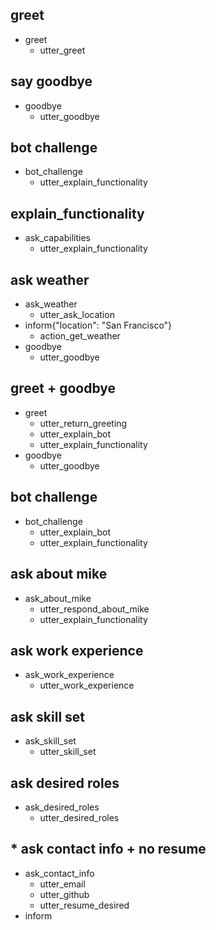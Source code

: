 ## greet
* greet
  - utter_greet

## say goodbye
* goodbye
  - utter_goodbye

## bot challenge
* bot_challenge
  - utter_explain_functionality
  
## explain_functionality
  * ask_capabilities
    - utter_explain_functionality

## ask weather
  * ask_weather
    - utter_ask_location
  * inform{"location": "San Francisco"}
    - action_get_weather
  * goodbye
    - utter_goodbye
    
## greet + goodbye
  * greet
    - utter_return_greeting
    - utter_explain_bot
    - utter_explain_functionality
  * goodbye
    - utter_goodbye
    
## bot challenge
  * bot_challenge
     - utter_explain_bot
     - utter_explain_functionality 

## ask about mike
  * ask_about_mike
     - utter_respond_about_mike
     - utter_explain_functionality

## ask work experience
  * ask_work_experience
    - utter_work_experience

## ask skill set
  * ask_skill_set
    - utter_skill_set
    
## ask desired roles
  * ask_desired_roles
    - utter_desired_roles

## * ask contact info + no resume
  * ask_contact_info
    - utter_email
    - utter_github
    - utter_resume_desired
  * inform